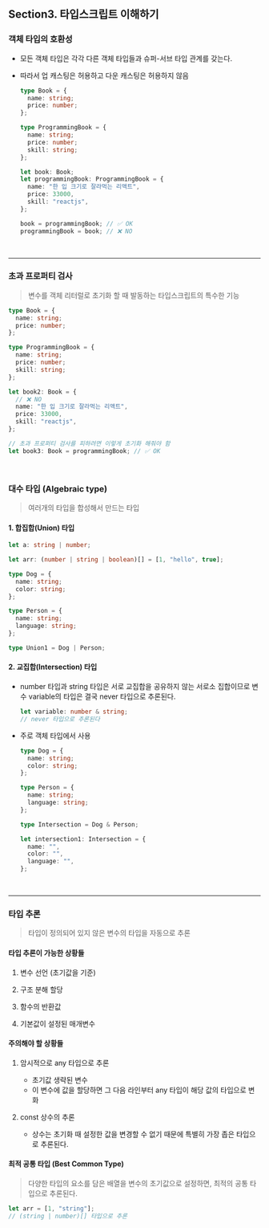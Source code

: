 ## Section3. 타입스크립트 이해하기

### 객체 타입의 호환성

- 모든 객체 타입은 각각 다른 객체 타입들과 슈퍼-서브 타입 관계를 갖는다.
- 따라서 업 캐스팅은 허용하고 다운 캐스팅은 허용하지 않음

  ```ts
  type Book = {
    name: string;
    price: number;
  };

  type ProgrammingBook = {
    name: string;
    price: number;
    skill: string;
  };

  let book: Book;
  let programmingBook: ProgrammingBook = {
    name: "한 입 크기로 잘라먹는 리액트",
    price: 33000,
    skill: "reactjs",
  };

  book = programmingBook; // ✅ OK
  programmingBook = book; // ❌ NO
  ```

<br/>

---

### 초과 프로퍼티 검사

> 변수를 객체 리터럴로 초기화 할 때 발동하는 타입스크립트의 특수한 기능

```ts
type Book = {
  name: string;
  price: number;
};

type ProgrammingBook = {
  name: string;
  price: number;
  skill: string;
};

let book2: Book = {
  // ❌ NO
  name: "한 입 크기로 잘라먹는 리액트",
  price: 33000,
  skill: "reactjs",
};
```

```ts
// 초과 프로퍼티 검사를 피하려면 이렇게 초기화 해줘야 함
let book3: Book = programmingBook; // ✅ OK
```

<br/>

### 대수 타입 (Algebraic type)

> 여러개의 타입을 합성해서 만드는 타입

#### 1. 합집합(Union) 타입

```ts
let a: string | number;

let arr: (number | string | boolean)[] = [1, "hello", true];

type Dog = {
  name: string;
  color: string;
};

type Person = {
  name: string;
  language: string;
};

type Union1 = Dog | Person;
```

#### 2. 교집합(Intersection) 타입

- number 타입과 string 타입은 서로 교집합을 공유하지 않는 서로소 집합이므로 변수 variable의 타입은 결국 never 타입으로 추론된다.

  ```ts
  let variable: number & string;
  // never 타입으로 추론된다
  ```

- 주로 객체 타입에서 사용

  ```ts
  type Dog = {
    name: string;
    color: string;
  };

  type Person = {
    name: string;
    language: string;
  };

  type Intersection = Dog & Person;

  let intersection1: Intersection = {
    name: "",
    color: "",
    language: "",
  };
  ```

<br/>

---

### 타입 추론

> 타입이 정의되어 있지 않은 변수의 타입을 자동으로 추론

#### 타입 추론이 가능한 상황들

1. 변수 선언 (초기값을 기준)

2. 구조 분해 할당

3. 함수의 반환값

4. 기본값이 설정된 매개변수

#### 주의해야 할 상황들

1. 암시적으로 any 타입으로 추론

   - 초기값 생략된 변수
   - 이 변수에 값을 할당하면 그 다음 라인부터 any 타입이 해당 값의 타입으로 변화

2. const 상수의 추론

   - 상수는 초기화 때 설정한 값을 변경할 수 없기 때문에 특별히 가장 좁은 타입으로 추론된다.

#### 최적 공통 타입 (Best Common Type)

> 다양한 타입의 요소를 담은 배열을 변수의 초기값으로 설정하면, 최적의 공통 타입으로 추론된다.

```ts
let arr = [1, "string"];
// (string | number)[] 타입으로 추론
```

